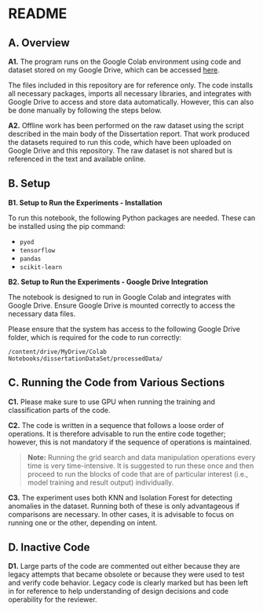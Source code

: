 # README

## A. Overview
**A1.** The program runs on the Google Colab environment using code and dataset stored on my Google Drive, which can be accessed [here](https://colab.research.google.com/drive/1yRRXAwebuEdp-qoHL91PLj2HtKTgjdtH?usp=sharing).

The files included in this repository are for reference only. The code installs all necessary packages, imports all necessary libraries, and integrates with Google Drive to access and store data automatically. However, this can also be done manually by following the steps below.

**A2.** Offline work has been performed on the raw dataset using the script described in the main body of the Dissertation report. That work produced the datasets required to run this code, which have been uploaded on Google Drive and this repository. The raw dataset is not shared but is referenced in the text and available online.

## B. Setup
**B1. Setup to Run the Experiments - Installation**

To run this notebook, the following Python packages are needed. These can be installed using the pip command:

- `pyod`
- `tensorflow`
- `pandas`
- `scikit-learn`

**B2. Setup to Run the Experiments - Google Drive Integration**

The notebook is designed to run in Google Colab and integrates with Google Drive. Ensure Google Drive is mounted correctly to access the necessary data files.

Please ensure that the system has access to the following Google Drive folder, which is required for the code to run correctly:

`/content/drive/MyDrive/Colab Notebooks/dissertationDataSet/processedData/`

## C. Running the Code from Various Sections
**C1.** Please make sure to use GPU when running the training and classification parts of the code.

**C2.** The code is written in a sequence that follows a loose order of operations. It is therefore advisable to run the entire code together; however, this is not mandatory if the sequence of operations is maintained.

> **Note:** Running the grid search and data manipulation operations every time is very time-intensive. It is suggested to run these once and then proceed to run the blocks of code that are of particular interest (i.e., model training and result output) individually.

**C3.** The experiment uses both KNN and Isolation Forest for detecting anomalies in the dataset. Running both of these is only advantageous if comparisons are necessary. In other cases, it is advisable to focus on running one or the other, depending on intent.

## D. Inactive Code
**D1.** Large parts of the code are commented out either because they are legacy attempts that became obsolete or because they were used to test and verify code behavior. Legacy code is clearly marked but has been left in for reference to help understanding of design decisions and code operability for the reviewer.
